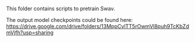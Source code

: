 This folder contains scripts to pretrain Swav.

The output model checkpoints could be found here: https://drive.google.com/drive/folders/13MppCvlTT5rOwmVl8puh9TcKbZdmVjfh?usp=sharing
